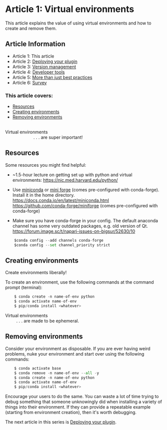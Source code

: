 # Article 1: Virtual environments  

This article explains the value of using virtual environments and how to create and remove them. 

## Article Information  

* Article 1: This article  
* Article 2: [Deploying your plugin](./article-2-deploying-your-plugin.md)  
* Article 3: [Version management](./article-3-version-management.md)     
* Article 4: [Developer tools](./article-4-developer-tools.md)   
* Article 5: [More than just best practices](./article-5-more-than-just-best-practices.md)  
* Article 6: [Survey](./article-6-Survey.md)   

### This article covers: 
* [Resources](#resources)  
* [Creating environments](#creating-environments)  
* [Removing environments](#removing-environments)

</br>
Virtual environments  
</br>&nbsp;&nbsp;&nbsp;&nbsp;&nbsp;&nbsp;&nbsp;&nbsp;&nbsp;&nbsp;&nbsp;&nbsp;&nbsp;&nbsp;&nbsp;&nbsp;&nbsp;&nbsp;&nbsp;&nbsp;&nbsp;&nbsp;&nbsp;. . . are super important!  
</br>  

## Resources
Some resources you might find helpful: 
* ~1.5-hour lecture on getting set up with python and virtual environments:
https://nic.med.harvard.edu/python/

* Use [miniconda](https://docs.conda.io/en/latest/miniconda.html) or [mini forge](https://github.com/conda-forge/miniforge) (comes pre-configured with conda-forge). Install it in the home directory.
https://docs.conda.io/en/latest/miniconda.html  
https://github.com/conda-forge/miniforge  (comes pre-configured with conda-forge) 

* Make sure you have conda-forge in your config. The default anaconda channel has some very outdated packages, e.g. old version of Qt.   
https://forum.image.sc/t/napari-issues-on-bigsur/52630/10  
```python
    $conda config --add channels conda-forge  
    $conda config --set channel_priority strict  
```

## Creating environments  
  
Create environments liberally!  

To create an environment, use the following commands at the command prompt (terminal):

```python
    $ conda create -n name-of-env python
    $ conda activate name-of-env
    $ pip/conda install <whatever> 
```

Virtual environments  
&nbsp;&nbsp;&nbsp;&nbsp;&nbsp;&nbsp;&nbsp;&nbsp;  . . . are made to be ephemeral.  

## Removing environments
Consider your environment as disposable.
If you are ever having weird problems, nuke your environment and start over using the following commands:  

```python
    $ conda activate base  
    $ conda remove -n name-of-env --all -y
    $ conda create -n name-of-env python
    $ conda activate name-of-env
    $ pip/conda install <whatever>
```  
  
Encourage your users to do the same. You can waste a lot of time trying to debug something that someone unknowingly did when installing a variety of things into their environment. If they can provide a repeatable example (starting from environment creation), then it's worth debugging.

The next article in this series is [Deploying your plugin](./article-2-deploying-your-plugin.md). 
